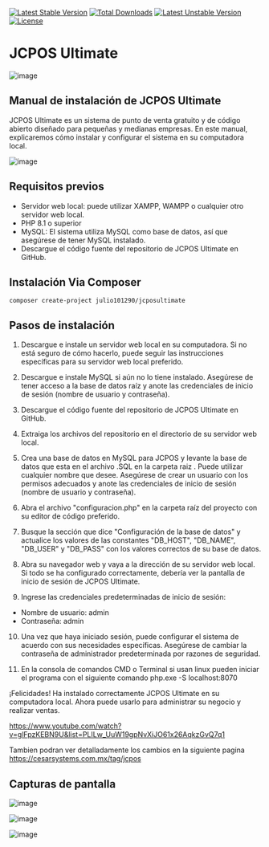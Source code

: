 [![Latest Stable Version](https://poser.okvpn.org/julio101290/jcposultimate/v/stable)](https://packagist.org/packages/julio101290/jcposultimate) [![Total Downloads](https://poser.okvpn.org/julio101290/jcposultimate/downloads)](https://packagist.org/packages/julio101290/jcposultimate) [![Latest Unstable Version](https://poser.okvpn.org/julio101290/jcposultimate/v/unstable)](https://packagist.org/packages/julio101290/jcposultimate) [![License](https://poser.okvpn.org/julio101290/jcposultimate/license)](https://packagist.org/packages/julio101290/jcposultimate)

# JCPOS Ultimate
![image](https://thumbs.odycdn.com/5e3aeb0c2b4ccfbca40039287f186ada.webp)

## Manual de instalación de JCPOS Ultimate



JCPOS Ultimate es un sistema de punto de venta gratuito y de código abierto diseñado para pequeñas y medianas empresas. En este manual, explicaremos cómo instalar y configurar el sistema en su computadora local.


![image](https://thumbs.odycdn.com/5d5dcb5d7154641f49228a1d685fb1b6.webp)


## Requisitos previos

-   Servidor web local: puede utilizar XAMPP, WAMPP o cualquier otro servidor web local.
-   PHP 8.1 o superior
-   MySQL: El sistema utiliza MySQL como base de datos, así que asegúrese de tener MySQL instalado.
-   Descargue el código fuente del repositorio de JCPOS Ultimate en GitHub.

## Instalación Via Composer
	composer create-project julio101290/jcposultimate

## Pasos de instalación

1.  Descargue e instale un servidor web local en su computadora. Si no está seguro de cómo hacerlo, puede seguir las instrucciones específicas para su servidor web local preferido.
2.  Descargue e instale MySQL si aún no lo tiene instalado. Asegúrese de tener acceso a la base de datos raíz y anote las credenciales de inicio de sesión (nombre de usuario y contraseña).
3.  Descargue el código fuente del repositorio de JCPOS Ultimate en GitHub.
4.  Extraiga los archivos del repositorio en el directorio de su servidor web local.
5.  Crea una base de datos en MySQL para JCPOS y levante la base de datos que esta en el archivo .SQL en la carpeta raiz . Puede utilizar cualquier nombre que desee. Asegúrese de crear un usuario con los permisos adecuados y anote las credenciales de inicio de sesión (nombre de usuario y contraseña).
6.  Abra el archivo "configuracion.php" en la carpeta raíz del proyecto con su editor de código preferido.
    
7.  Busque la sección que dice "Configuración de la base de datos" y actualice los valores de las constantes "DB_HOST", "DB_NAME", "DB_USER" y "DB_PASS" con los valores correctos de su base de datos.
    
8.  Abra su navegador web y vaya a la dirección de su servidor web local. Si todo se ha configurado correctamente, debería ver la pantalla de inicio de sesión de JCPOS Ultimate.
9.  Ingrese las credenciales predeterminadas de inicio de sesión:

-   Nombre de usuario: admin
-   Contraseña: admin

10.  Una vez que haya iniciado sesión, puede configurar el sistema de acuerdo con sus necesidades específicas. Asegúrese de cambiar la contraseña de administrador predeterminada por razones de seguridad.

11. En la consola de comandos CMD o Terminal si usan linux pueden iniciar el programa con el siguiente comando
	php.exe -S localhost:8070


¡Felicidades! Ha instalado correctamente JCPOS Ultimate en su computadora local. Ahora puede usarlo para administrar su negocio y realizar ventas.

https://www.youtube.com/watch?v=glFpzKEBN9U&list=PLILw_UuW19gpNvXiJO61x26AqkzGvQ7q1

Tambien podran ver detalladamente los cambios en la siguiente pagina
https://cesarsystems.com.mx/tag/jcpos

## Capturas de pantalla

![image](https://thumbs.odycdn.com/5ccad61a45aee9c8786af20abb41b5c5.webp)


![image](https://thumbs.odycdn.com/450b8db6776c1608b46d5966bcfba034.webp)

![image](https://thumbs.odycdn.com/cb22d901b88ef27ba06b5372ba306e65.webp)
